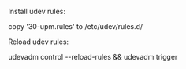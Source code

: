 
Install udev rules:

copy '30-upm.rules' to /etc/udev/rules.d/

Reload udev rules:

udevadm control --reload-rules && udevadm trigger
